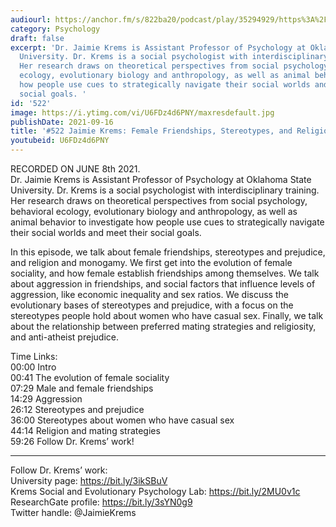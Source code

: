 ```yaml
---
audiourl: https://anchor.fm/s/822ba20/podcast/play/35294929/https%3A%2F%2Fd3ctxlq1ktw2nl.cloudfront.net%2Fstaging%2F2021-5-11%2F1a031c81-1a71-396c-35ff-762bbee11569.m4a
category: Psychology
draft: false
excerpt: 'Dr. Jaimie Krems is Assistant Professor of Psychology at Oklahoma State
  University. Dr. Krems is a social psychologist with interdisciplinary training.
  Her research draws on theoretical perspectives from social psychology, behavioral
  ecology, evolutionary biology and anthropology, as well as animal behavior to investigate
  how people use cues to strategically navigate their social worlds and meet their
  social goals. '
id: '522'
image: https://i.ytimg.com/vi/U6FDz4d6PNY/maxresdefault.jpg
publishDate: 2021-09-16
title: '#522 Jaimie Krems: Female Friendships, Stereotypes, and Religion and Monogamy'
youtubeid: U6FDz4d6PNY
---
```

<div class="timelinks">

RECORDED ON JUNE 8th 2021.  
Dr. Jaimie Krems is Assistant Professor of Psychology at Oklahoma State University. Dr. Krems is a social psychologist with interdisciplinary training. Her research draws on theoretical perspectives from social psychology, behavioral ecology, evolutionary biology and anthropology, as well as animal behavior to investigate how people use cues to strategically navigate their social worlds and meet their social goals. 

In this episode, we talk about female friendships, stereotypes and prejudice, and religion and monogamy. We first get into the evolution of female sociality, and how female establish friendships among themselves. We talk about aggression in friendships, and social factors that influence levels of aggression, like economic inequality and sex ratios. We discuss the evolutionary bases of stereotypes and prejudice, with a focus on the stereotypes people hold about women who have casual sex. Finally, we talk about the relationship between preferred mating strategies and religiosity, and anti-atheist prejudice.

Time Links:  
<time>00:00</time> Intro  
<time>00:41</time> The evolution of female sociality  
<time>07:29</time> Male and female friendships  
<time>14:29</time> Aggression  
<time>26:12</time> Stereotypes and prejudice  
<time>36:00</time> Stereotypes about women who have casual sex  
<time>44:14</time> Religion and mating strategies  
<time>59:26</time> Follow Dr. Krems’ work!

---

Follow Dr. Krems’ work:  
University page: https://bit.ly/3ikSBuV  
Krems Social and Evolutionary Psychology Lab: https://bit.ly/2MU0v1c  
ResearchGate profile: https://bit.ly/3sYN0g9  
Twitter handle: @JaimieKrems
</div>

